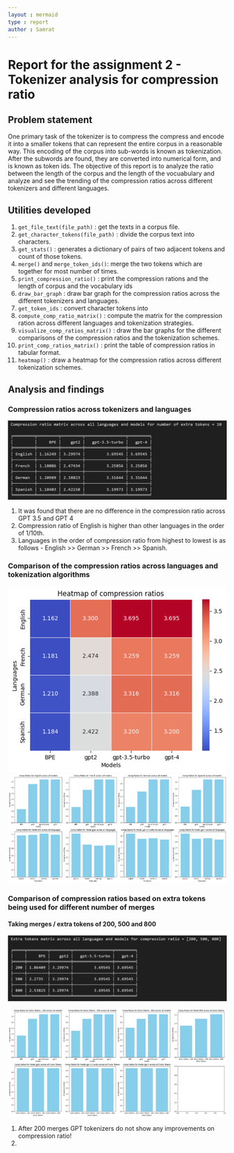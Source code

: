 ```yaml
---
layout : mermaid
type : report
author : Samrat
---
```


# Report for the assignment 2 - Tokenizer analysis for compression ratio

## Problem statement
One primary task of the tokenizer is to compress the compress and encode it into a smaller tokens that can represent the entire corpus in a reasonable way. This encoding of the corpus into sub-words is known as tokenization. After the subwords are found, they are converted into numerical form, and is known as token ids. The objective of this report is to analyze the ratio between the length of the corpus and the length of the vocuabulary and analyze and see the trending of the compression ratios across different tokenizers and different languages.

## Utilities developed
1. `get_file_text(file_path)` : get the texts in a corpus file. 
2. `get_character_tokens(file_path)` : divide the corpus text into characters.
3. `get_stats()` : generates a dictionary of pairs of two adjacent tokens and count of those tokens.
4. `merge()` and `merge_token_ids()`: merge the two tokens which are together for most number of times.
5. `print_compression_ratio()` : print the compression rations and the length of corpus and the vocabulary ids
6. `draw_bar_graph` : draw bar graph for the compression ratios across the different tokenizers and languages.
7. `get_token_ids` : convert character tokens into 
8. `compute_comp_ratio_matrix()` : compute the matrix for the compression ration across different languages and tokenization strategies.
9. `visualize_comp_ratios_matrix()` : draw the bar graphs for the different comparisons of the compression ratios and the tokenization schemes.
10. `print_comp_ratios_matrix()` : print the table of compression ratios in tabular format.
11. `heatmap()` : draw a heatmap for the compression ratios across different tokenization schemes.

## Analysis and findings
### Compression ratios across tokenizers and languages
![ ](/images/genai/comp-ratio-table.png)

1. It was found that there are no difference in the compression ratio across GPT 3.5 and GPT 4 
2. Compression ratio of English is higher than other languages in the order of 1/10th. 
3. Languages in the order of compression ratio from highest to lowest is as follows - English >> German >> French >> Spanish. 

### Comparison of the compression ratios across languages and tokenization algorithms

![](/images/genai/heatmap-comp-ratio.png)
![](/images/genai/graphs-comp-ratio.png)

### Comparison of compression ratios based on extra tokens being used for different number of merges

#### Taking merges / extra tokens of 200, 500 and 800
![](/images/genai/compression-ratio-xtra-tokens.png)

![](/images/genai/xtra-tokens.png)

1. After 200 merges GPT tokenizers do not show any improvements on compression ratio!
2.  






